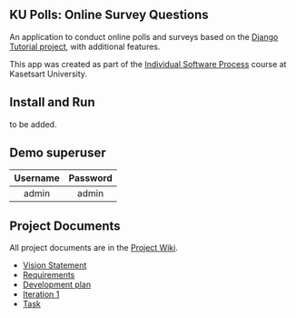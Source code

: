 ## KU Polls: Online Survey Questions 

An application to conduct online polls and surveys based
on the [Django Tutorial project][django-tutorial], with
additional features.

This app was created as part of the [Individual Software Process](
https://cpske.github.io/ISP) course at Kasetsart University.

## Install and Run

to be added.

## Demo superuser

|Username|Password|
|:--:|:--:|
|admin|admin|

## Project Documents

All project documents are in the [Project Wiki](../../wiki/Home).

- [Vision Statement](../../wiki/Vision%20Statement)
- [Requirements](../../wiki/Requirements)
- [Development plan](https://github.com/Qosanglesz/ku-polls/wiki/Development-Plan)
- [Iteration 1](https://github.com/Qosanglesz/ku-polls/wiki/Iteration-1-Plan)
- [Task](https://github.com/users/Qosanglesz/projects/1/views/2)

[django-tutorial]: TODO-write-the-django-tutorial-URL-here
